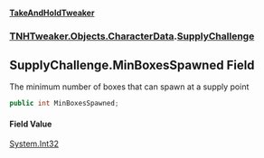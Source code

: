 #### [TakeAndHoldTweaker](index.md 'index')
### [TNHTweaker.Objects.CharacterData](TNHTweaker.Objects.CharacterData.md 'TNHTweaker.Objects.CharacterData').[SupplyChallenge](TNHTweaker.Objects.CharacterData.SupplyChallenge.md 'TNHTweaker.Objects.CharacterData.SupplyChallenge')

## SupplyChallenge.MinBoxesSpawned Field

The minimum number of boxes that can spawn at a supply point

```csharp
public int MinBoxesSpawned;
```

#### Field Value
[System.Int32](https://docs.microsoft.com/en-us/dotnet/api/System.Int32 'System.Int32')
